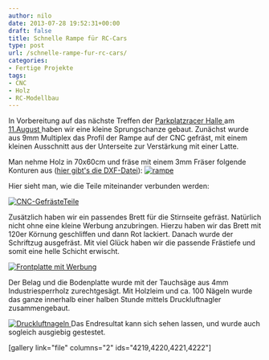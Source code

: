 ```yaml
---
author: nilo
date: 2013-07-28 19:52:31+00:00
draft: false
title: Schnelle Rampe für RC-Cars
type: post
url: /schnelle-rampe-fur-rc-cars/
categories:
- Fertige Projekte
tags:
- CNC
- Holz
- RC-Modellbau
---
```


In Vorbereitung auf das nächste Treffen der [Parkplatzracer Halle ](http:/https://www.parkplatz-racer-halle.de/)am [11.August ](http:/https://www.parkplatz-racer-halle.de/index.php/veranstaltungsorte/details/88-augusdrive)haben wir eine kleine Sprungschanze gebaut. Zunächst wurde aus 9mm Multiplex das Profil der Rampe auf der CNC gefräst, mit einem kleinen Ausschnitt aus der Unterseite zur Verstärkung mit einer Latte.

<!-- more -->

Man nehme Holz in 70x60cm und fräse mit einem 3mm Fräser folgende Konturen aus ([hier gibt's die DXF-Datei](/wp-content/uploads/2013/07/rampe.dxf)):
[![rampe](/wp-content/uploads/2013/07/rampe-253x300.png)
](/wp-content/uploads/2013/07/rampe.png)

Hier sieht man, wie die Teile miteinander verbunden werden:

[![CNC-GefrästeTeile](/wp-content/uploads/2013/07/IMG_0622-300x200.jpg)
](/wp-content/uploads/2013/07/IMG_0622.jpg)

Zusätzlich haben wir ein passendes Brett für die Stirnseite gefräst. Natürlich nicht ohne eine kleine Werbung anzubringen. Hierzu haben wir das Brett mit 120er Körnung geschliffen und dann Rot lackiert. Danach wurde der Schriftzug ausgefräst. Mit viel Glück haben wir die passende Frästiefe und somit eine helle Schicht erwischt.

[![Frontplatte mit Werbung](/wp-content/uploads/2013/07/IMG_0630-300x200.jpg)
](/wp-content/uploads/2013/07/IMG_0630.jpg)

Der Belag und die Bodenplatte wurde mit der Tauchsäge aus 4mm Industriesperrholz zurechtgesägt. Mit Holzleim und ca. 100 Nägeln wurde das ganze innerhalb einer halben Stunde mittels Druckluftnagler zusammengebaut.

[![Druckluftnageln](/wp-content/uploads/2013/07/IMG_0639-300x200.jpg)
](/wp-content/uploads/2013/07/IMG_0639.jpg)Das Endresultat kann sich sehen lassen, und wurde auch sogleich ausgiebig gestestet.

[gallery link="file" columns="2" ids="4219,4220,4221,4222"]
